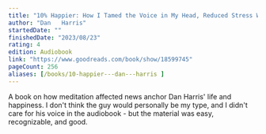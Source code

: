 ```yaml
---
title: "10% Happier: How I Tamed the Voice in My Head, Reduced Stress Without Losing My Edge, and Found Self-Help That Actually Works--A True Story"
author: "Dan   Harris"
startedDate: ""
finishedDate: "2023/08/23"
rating: 4
edition: Audiobook
link: "https://www.goodreads.com/book/show/18599745"
pageCount: 256
aliases: [/books/10-happier---dan---harris ]
---
```

A book on how meditation affected news anchor Dan Harris' life and happiness. I don't think the guy would personally be my type, and I didn't care for his voice in the audiobook - but the material was easy, recognizable, and good.

